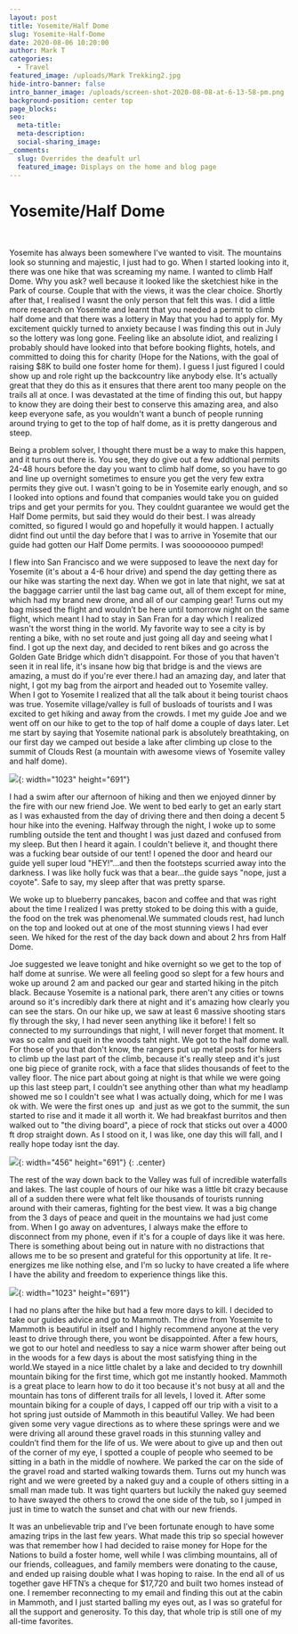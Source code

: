```yaml
---
layout: post
title: Yosemite/Half Dome
slug: Yosemite-Half-Dome
date: 2020-08-06 10:20:00
author: Mark T
categories:
  - Travel
featured_image: /uploads/Mark Trekking2.jpg
hide-intro-banner: false
intro_banner_image: /uploads/screen-shot-2020-08-08-at-6-13-58-pm.png
background-position: center top
page_blocks:
seo:
  meta-title:
  meta-description:
  social-sharing_image:
_comments:
  slug: Overrides the deafult url
  featured_image: Displays on the home and blog page
---
```


# Yosemite/Half Dome

&nbsp;

Yosemite has always been somewhere I've wanted to visit. The mountains look so stunning and majestic, I just had to go. When I started looking into it, there was one hike that was screaming my name. I wanted to climb Half Dome. Why you ask? well because it looked like the sketchiest hike in the Park of course. Couple that with the views, it was the clear choice. Shortly after that, I realised I wasnt the only person that felt this was. I did a little more research on Yosemite and learnt that you needed a permit to climb half dome and that there was a lottery in May that you had to apply for. My excitement quickly turned to anxiety because I was finding this out in July so the lottery was long gone. Feeling like an absolute idiot, and realizing I probably should have looked into that before booking flights, hotels, and committed to doing this for charity (Hope for the Nations, with the goal of raising $8K to build one foster home for them). I guess I just figured I could show up and role right up the backcountry like anybody else. It's actually great that they do this as it ensures that there arent too many people on the trails all at once. I was devastated at the time of finding this out, but happy to know they are doing their best to conserve this amazing area, and also keep everyone safe, as you wouldn't want a bunch of people running around trying to get to the top of half dome, as it is pretty dangerous and steep.

Being a problem solver, I thought there must be a way to make this happen, and it turns out there is. You see, they do give out a few addtional permits 24-48 hours before the day you want to climb half dome, so you have to go and line up overnight sometimes to ensure you get the very few extra permits they give out. I wasn't going to be in Yosemite early enough, and so I looked into options and found that companies would take you on guided trips and get your permits for you. They couldnt guarantee we would get the Half Dome permits, but said they would do their best. I was already comitted, so figured I would go and hopefully it would happen. I actually didnt find out until the day before that I was to arrive in Yosemite that our guide had gotten our Half Dome permits. I was sooooooooo pumped\!

I flew into San Francisco and we were supposed to leave the next day for Yosemite (it's about a 4-6 hour drive) and spend the day getting there as our hike was starting the next day. When we got in late that night, we sat at the baggage carrier until the last bag came out, all of them except for mine, which had my brand new drone, and all of our camping gear\! Turns out my bag missed the flight and wouldn’t be here until tomorrow night on the same flight, which meant I had to stay in San Fran for a day which I realized wasn't the worst thing in the world. My favorite way to see a city is by renting a bike, with no set route and just going all day and seeing what I find. I got up the next day, and decided to rent bikes and go across the Golden Gate Bridge which didn't disappoint. For those of you that haven't seen it in real life, it's insane how big that bridge is and the views are amazing, a must do if you're ever there.I had an amazing day, and later that night, I got my bag from the airport and headed out to Yosemite valley. When I got to Yosemite I realized that all the talk about it being tourist chaos was true. Yosemite village/valley is full of busloads of tourists and I was excited to get hiking and away from the crowds. I met my guide Joe​ and we went off on our hike to get to the top of half dome a couple of days later. Let me start by saying that Yosemite national park is absolutely breathtaking, on our first day we camped out beside a lake after climbing up close to the summit of Clouds Rest (a mountain with awesome views of Yosemite valley and half dome).

![](/uploads/screen-shot-2020-08-08-at-6-03-07-pm.png){: width="1023" height="691"}

I had a swim after our afternoon of hiking and then we enjoyed dinner by the fire with our new friend Joe​. We went to bed early to get an early start as I was exhausted from the day of driving there and then doing a decent 5 hour hike into the evening. Halfway through the night, I woke up to some rumbling outside the tent and thought I was just dazed and confused from my sleep. But then I heard it again. I couldn't believe it, and thought there was a fucking bear outside of our tent\! I opened the door and heard our guide yell super loud "HEY\!"…and then the footsteps scurried away into the darkness. I was like holly fuck was that a bear…the guide says "nope, just a coyote". Safe to say, my sleep after that was pretty sparse.

We woke up to blueberry pancakes, bacon and coffee and that was right about the time I realized I was pretty stoked to be doing this with a guide, the food on the trek was phenomenal.We summated clouds rest, had lunch on the top and looked out at one of the most stunning views I had ever seen. We hiked for the rest of the day back down and about 2 hrs from Half Dome.&nbsp;

​Joe​ suggested we leave tonight and hike overnight so we get to the top of half dome at sunrise. We were all feeling good so slept for a few hours and woke up around 2 am and packed our gear and started hiking in the pitch black. Because Yosemite is a national park, there aren't any cities or towns around so it's incredibly dark there at night and it's amazing how clearly you can see the stars. On our hike up, we saw at least 6 massive shooting stars fly through the sky, I had never seen anything like it before\! I felt so connected to my surroundings that night, I will never forget that moment. It was so calm and queit in the woods taht night. We got to the half dome wall. For those of you that don't know, the rangers put up metal posts for hikers to climb up the last part of the climb, because it's really steep and it's just one big piece of granite rock, with a face that slides thousands of feet to the valley floor. The nice part about going at night is that while we were going up this last steep part, I couldn't see anything other than what my headlamp showed me so I couldn't see what I was actually doing, which for me I was ok with. We were the first ones up &nbsp;and just as we got to the summit, the sun started to rise and it made it all worth it. We had breakfast burritos and then walked out to "the diving board", a piece of rock that sticks out over a 4000 ft drop straight down. As I stood on it, I was like, one day this will fall, and I really hope today isnt the day.

![](/uploads/screen-shot-2020-08-08-at-6-00-15-pm.png){: width="456" height="691"}
{: .center}

The rest of the way down back to the Valley was full of incredible waterfalls and lakes. The last couple of hours of our hike was a little bit crazy because all of a sudden there were what felt like thousands of tourists running around with their cameras, fighting for the best view. It was a big change from the 3 days of peace and queit in the mountains we had just come from. When I go away on adventures, I always make the effore to disconnect from my phone, even if it's for a couple of days like it was here. There is something about being out in nature with no distractions that allows me to be so present and grateful for this opportunity at life. It re-energizes me like nothing else, and I'm so lucky to have created a life where I have the ability and freedom to experience things like this.&nbsp;

![](/uploads/screen-shot-2020-08-08-at-6-12-20-pm.png){: width="1023" height="691"}

I had no plans after the hike but had a few more days to kill. I decided to take our guides advice and go to Mammoth. The drive from Yosemite to Mammoth is beautiful in itself and I highly recommend anyone at the very least to drive through there, you wont be disappointed. After a few hours, we got to our hotel and needless to say a nice warm shower after being out in the woods for a few days is about the most satisfying thing in the world.We stayed in a nice little chalet by a lake and decided to try downhill mountain biking for the first time, which got me instantly hooked. Mammoth is a great place to learn how to do it too because it's not busy at all and the mountain has tons of different trails for all levels, I loved it. After some mountain biking for a couple of days, I capped off our trip with a visit to a hot spring just outside of Mammoth in this beautiful Valley. We had been given some very vague directions as to where these springs were and we were driving all around these gravel roads in this stunning valley and couldn’t find them for the life of us. We were about to give up and then out of the corner of my eye, I spotted a couple of people who seemed to be sitting in a bath in the middle of nowhere. We parked the car on the side of the gravel road and started walking towards them. Turns out my hunch was right and we were greeted by a naked guy and a couple of others sitting in a small man made tub. It was tight quarters but luckily the naked guy seemed to have swayed the others to crowd the one side of the tub, so I jumped in just in time to watch the sunset and chat with our new friends.

It was an unbelievable trip and I’ve been fortunate enough to have some amazing trips in the last few years. What made this trip so special however was that remember how I had decided to raise money for Hope for the Nations to build a foster home, well while I was climbing mountains, all of our friends, colleagues, and family members were donating to the cause, and ended up raising double what I was hoping to raise. In the end all of us together gave HFTN’s a cheque for $17,720​ and built two homes instead of one. I remember reconnecting to my email and finding this out at the cabin in Mammoth, and I just started balling my eyes out, as I was so grateful for all the support and generosity. To this day, that whole trip is still one of my all-time favorites.
